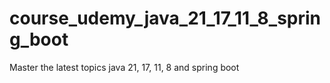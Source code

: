 # course_udemy_java_21_17_11_8_spring_boot
Master the latest topics java 21, 17, 11, 8 and spring boot
